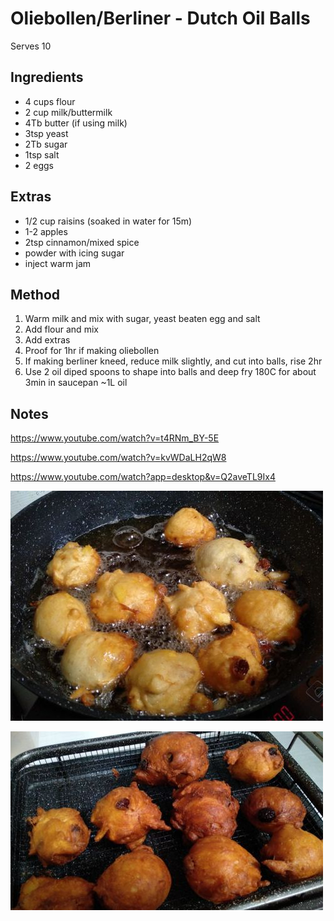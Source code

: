 # Oliebollen/Berliner - Dutch Oil Balls

Serves 10

## Ingredients

* 4 cups flour
* 2 cup milk/buttermilk
* 4Tb butter (if using milk)
* 3tsp yeast
* 2Tb sugar
* 1tsp salt
* 2 eggs


## Extras

* 1/2 cup raisins (soaked in water for 15m)
* 1-2 apples
* 2tsp cinnamon/mixed spice
* powder with icing sugar
* inject warm jam

## Method

1. Warm milk and mix with sugar, yeast beaten egg and salt
2. Add flour and mix
3. Add extras
4. Proof for 1hr if making oliebollen
5. If making berliner kneed, reduce milk slightly, and cut into balls, rise 2hr
6. Use 2 oil diped spoons to shape into balls and deep fry 180C for about 3min in saucepan ~1L oil

## Notes

https://www.youtube.com/watch?v=t4RNm_BY-5E

https://www.youtube.com/watch?v=kvWDaLH2qW8

https://www.youtube.com/watch?app=desktop&v=Q2aveTL9Ix4

![](./img/oliebollen-1.jpg)

![](./img/oliebollen-2.jpg)